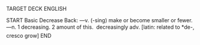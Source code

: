 TARGET DECK
ENGLISH

START
Basic
Decrease
Back: —v. (-sing) make or become smaller or fewer. —n. 1 decreasing. 2 amount of this.  decreasingly adv. [latin: related to *de-, cresco grow]
END
